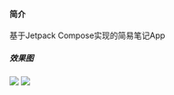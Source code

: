 #### 简介
基于Jetpack Compose实现的简易笔记App

##### 效果图
<img src="http://tiebapic.baidu.com/forum/w%3D580/sign=094673cb719b033b2c88fcd225cf3620/c8161d950a7b0208a698512e27d9f2d3562cc8b9.jpg?tbpicau=2023-07-02-05_4ae4d1773b3948ba12202485ac396c76"/>
<img src="http://tiebapic.baidu.com/forum/w%3D580/sign=df469da3553853438ccf8729a312b01f/c4c0f703918fa0ece2960ac2639759ee3c6ddbb9.jpg?tbpicau=2023-07-02-05_12e3e7b692f61af6c0dd2a1cee5129a7"/>

